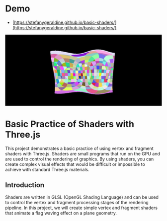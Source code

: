# Demo



- [https://stefanygeraldine.github.io/basic-shaders/](https://stefanygeraldine.github.io/basic-shaders/)

![Project Screenshot](public/img_1.png)

# Basic Practice of Shaders with Three.js

This project demonstrates a basic practice of using vertex and fragment shaders with Three.js. Shaders are small programs that run on the GPU and are used to control the rendering of graphics. By using shaders, you can create complex visual effects that would be difficult or impossible to achieve with standard Three.js materials.

## Introduction

Shaders are written in GLSL (OpenGL Shading Language) and can be used to control the vertex and fragment processing stages of the rendering pipeline. In this project, we will create simple vertex and fragment shaders that animate a flag waving effect on a plane geometry.
